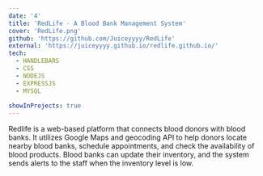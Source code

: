 ```yaml
---
date: '4'
title: 'RedLife - A Blood Bank Management System'
cover: 'RedLife.png'
github: 'https://github.com/Juiceyyyy/RedLife'
external: 'https://juiceyyyy.github.io/redlife.github.io/'
tech:
  - HANDLEBARS
  - CSS
  - NODEJS
  - EXPRESSJS
  - MYSQL
 
showInProjects: true
---
```


Redlife is a web-based platform that connects blood donors with blood banks. It utilizes Google Maps and geocoding API to help donors locate nearby blood banks, schedule appointments, and check the availability of blood products. Blood banks can update their inventory, and the system sends alerts to the staff when the inventory level is low.
